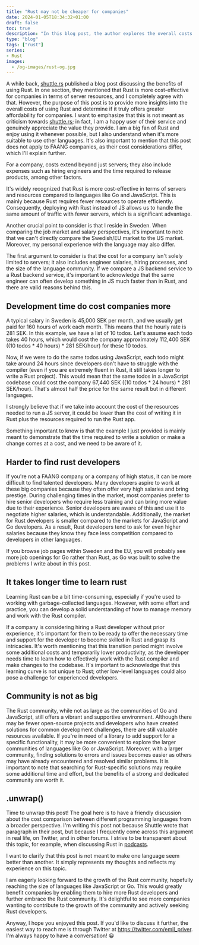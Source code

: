 ```yaml
---
title: "Rust may not be cheaper for companies"
date: 2024-01-05T18:34:32+01:00
draft: false
toc: true
description: "In this blog post, the author explores the overall costs of using Rust for companies, beyond just server resources. The post discusses factors such as development time, the availability of Rust developers, the learning curve of Rust, the size of the Rust community, and the need for resources and support during the transition to Rust. The author aims to provide insights into the cost comparison between different programming languages and encourages a friendly discussion on the topic." 
type: "blog"
tags: ["rust"]
series:
- Rust
images:
  - /og-images/rust-og.jpg
---
```


A while back, [shuttle.rs](http://shuttle.rs/) published a blog post discussing the benefits of using Rust. In one section, they mentioned that Rust is more cost-effective for companies in terms of server resources, and I completely agree with that. However, the purpose of this post is to provide more insights into the overall costs of using Rust and determine if it truly offers greater affordability for companies. I want to emphasize that this is not meant as criticism towards [shuttle.rs](http://shuttle.rs/); in fact, I am a happy user of their service and genuinely appreciate the value they provide. I am a big fan of Rust and enjoy using it whenever possible, but I also understand when it's more suitable to use other languages. It's also important to mention that this post does not apply to FAANG companies, as their cost considerations differ, which I'll explain further.

For a company, costs extend beyond just servers; they also include expenses such as hiring engineers and the time required to release products, among other factors.

It's widely recognized that Rust is more cost-effective in terms of servers and resources compared to languages like Go and JavaScript. This is mainly because Rust requires fewer resources to operate efficiently. Consequently, deploying with Rust instead of JS allows us to handle the same amount of traffic with fewer servers, which is a significant advantage.

Another crucial point to consider is that I reside in Sweden. When comparing the job market and salary perspectives, it's important to note that we can't directly compare the Swedish/EU market to the US market. Moreover, my personal experience with the language may also differ.

The first argument to consider is that the cost for a company isn't solely limited to servers; it also includes engineer salaries, hiring processes, and the size of the language community. If we compare a JS backend service to a Rust backend service, it's important to acknowledge that the same engineer can often develop something in JS much faster than in Rust, and there are valid reasons behind this.

## Development time do cost companies more

A typical salary in Sweden is 45,000 SEK per month, and we usually get paid for 160 hours of work each month. This means that the hourly rate is 281 SEK. In this example, we have a list of 10 todos. Let's assume each todo takes 40 hours, which would cost the company approximately 112,400 SEK ((10 todos * 40 hours) * 281 SEK/hour) for these 10 todos.

Now, if we were to do the same todos using JavaScript, each todo might take around 24 hours since developers don't have to struggle with the compiler (even if you are extremely fluent in Rust, it still takes longer to write a Rust project). This would mean that the same todos in a JavaScript codebase could cost the company 67,440 SEK ((10 todos * 24 hours) * 281 SEK/hour). That's almost half the price for the same result but in different languages.

I strongly believe that if we take into account the cost of the resources needed to run a JS server, it could be lower than the cost of writing it in Rust plus the resources required to run the Rust app.

Something important to know is that the example I just provided is mainly meant to demonstrate that the time required to write a solution or make a change comes at a cost, and we need to be aware of it.

## Harder to find rust developers

If you're not a FAANG company or a company of high status, it can be more difficult to find talented developers. Many developers aspire to work at these big companies because they often offer very high salaries and bring prestige. During challenging times in the market, most companies prefer to hire senior developers who require less training and can bring more value due to their experience. Senior developers are aware of this and use it to negotiate higher salaries, which is understandable. Additionally, the market for Rust developers is smaller compared to the markets for JavaScript and Go developers. As a result, Rust developers tend to ask for even higher salaries because they know they face less competition compared to developers in other languages.

If you browse job pages within Sweden and the EU, you will probably see more job openings for Go rather than Rust, as Go was built to solve the problems I write about in this post.

## It takes longer time to learn rust

Learning Rust can be a bit time-consuming, especially if you're used to working with garbage-collected languages. However, with some effort and practice, you can develop a solid understanding of how to manage memory and work with the Rust compiler.

If a company is considering hiring a Rust developer without prior experience, it's important for them to be ready to offer the necessary time and support for the developer to become skilled in Rust and grasp its intricacies. It's worth mentioning that this transition period might involve some additional costs and temporarily lower productivity, as the developer needs time to learn how to effectively work with the Rust compiler and make changes to the codebase. It's important to acknowledge that this learning curve is not unique to Rust; other low-level languages could also pose a challenge for experienced developers.

## Community is not as big

The Rust community, while not as large as the communities of Go and JavaScript, still offers a vibrant and supportive environment. Although there may be fewer open-source projects and developers who have created solutions for common development challenges, there are still valuable resources available. If you're in need of a library to add support for a specific functionality, it may be more convenient to explore the larger communities of languages like Go or JavaScript. Moreover, with a larger community, finding solutions to errors and issues becomes easier as others may have already encountered and resolved similar problems. It is important to note that searching for Rust-specific solutions may require some additional time and effort, but the benefits of a strong and dedicated community are worth it.

## .unwrap()

Time to unwrap this post! The goal here is to have a friendly discussion about the cost comparison between different programming languages from a broader perspective. I'm writing this post not because Shuttle wrote that paragraph in their post, but because I frequently come across this argument in real life, on Twitter, and in other forums. I strive to be transparent about this topic, for example, when discussing Rust in [podcasts](https://kodsnack.se/563/).

I want to clarify that this post is not meant to make one language seem better than another. It simply represents my thoughts and reflects my experience on this topic.

I am eagerly looking forward to the growth of the Rust community, hopefully reaching the size of languages like JavaScript or Go. This would greatly benefit companies by enabling them to hire more Rust developers and further embrace the Rust community. It's delightful to see more companies wanting to contribute to the growth of the community and actively seeking Rust developers.

Anyway, I hope you enjoyed this post. If you'd like to discuss it further, the easiest way to reach me is through Twitter at https://twitter.com/emil_priver. I'm always happy to have a conversation! 😀
